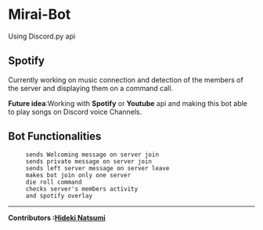 # Mirai-Bot

Using Discord.py api

Spotify
-
Currently working on music connection and detection of the members of the server and displaying them on a command call.

<strong>Future idea</strong>:Working with <strong>Spotify</strong> or <strong>Youtube</strong> api and making this bot able to play songs on Discord voice Channels.

Bot Functionalities
-

         sends Welcoming message on server join 
         sends private message on server join 
         sends left server message on server leave
         makes bot join only one server
         die roll command
         checks server's members activity 
         and spotify overlay
         
 ---
<strong>Contributors :[Hideki Natsumi](https://github.com/HidekiNatsumi) 
